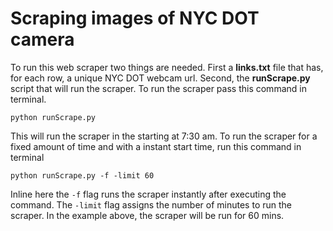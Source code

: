 # Scraping images of NYC DOT camera

To run this web scraper two things are needed. First a **links.txt** file that has, for each row, a unique NYC DOT webcam url. Second, the **runScrape.py** script that will run the scraper. To run the scraper pass this command in terminal.

```
python runScrape.py
```

This will run the scraper in the starting at 7:30 am. To run the scraper for a fixed amount of time and with a instant start time, run this command in terminal

```
python runScrape.py -f -limit 60
```

Inline here the `-f` flag runs the scraper instantly after executing the command. The `-limit` flag assigns the number of minutes to run the scraper. In the example above, the scraper will be run for 60 mins. 






